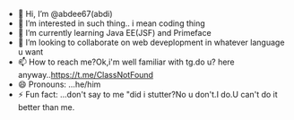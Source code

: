 - 👋 Hi, I’m @abdee67(abdi)
- 👀 I’m interested in such thing.. i mean coding thing
- 🌱 I’m currently learning Java EE(JSF) and Primeface
- 💞️ I’m looking to collaborate on web deveplopment in whatever language u want 
- 📫 How to reach me?Ok,i'm well familiar with tg.do u? here anyway..https://t.me/ClassNotFound
- 😄 Pronouns: ...he/him
- ⚡ Fun fact: ...don't say to me "did i stutter?No u don't.I do.U can't do it better than me.

<!---
abdee67/abdee67 is a ✨ special ✨ repository because its `README.md` (this file) appears on your GitHub profile.
You can click the Preview link to take a look at your changes.
--->
